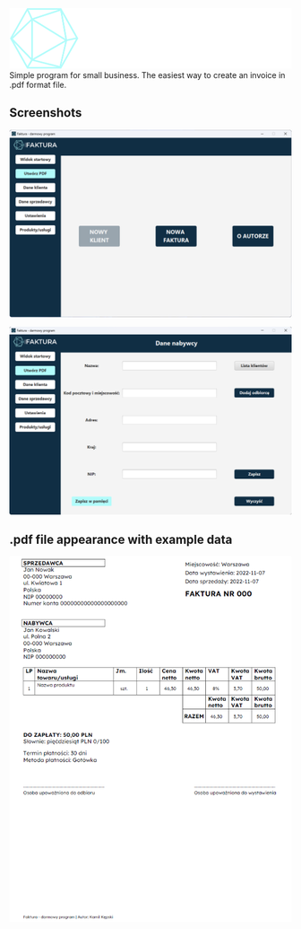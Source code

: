 ![Logo](https://github.com/kamilkepski/Invoice/blob/main/src/main/resources/pl/kepski/invoice/logo.png?raw=true)
Simple program for small business.
The easiest way to create an invoice in .pdf format file.
## Screenshots
![App Screenshot](https://github.com/kamilkepski/Invoice/blob/main/src/main/resources/pl/kepski/invoice/scr1.png?raw=true)

![App Screenshot](https://github.com/kamilkepski/Invoice/blob/main/src/main/resources/pl/kepski/invoice/scr2.png?raw=true)
## .pdf file appearance with example data
![App Screenshot](https://github.com/kamilkepski/Invoice/blob/main/src/main/resources/pl/kepski/invoice/invoice.png?raw=true)

